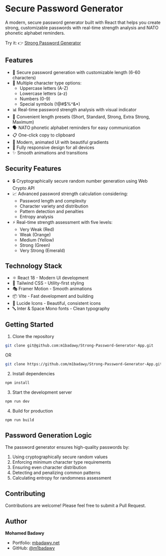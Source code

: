 # Secure Password Generator

A modern, secure password generator built with React that helps you create strong, customizable passwords with real-time strength analysis and NATO phonetic alphabet reminders.

Try it: 👉 [Strong Password Generator](https://mb-passgenerator.netlify.app/)

## Features

- 🔐 Secure password generation with customizable length (6-60 characters)
- 🎯 Multiple character type options:
  - Uppercase letters (A-Z)
  - Lowercase letters (a-z)
  - Numbers (0-9)
  - Special symbols (!@#$%^&*)
- 📊 Real-time password strength analysis with visual indicator
- 🎯 Convenient length presets (Short, Standard, Strong, Extra Strong, Maximum)
- 🗣️ NATO phonetic alphabet reminders for easy communication
- 📋 One-click copy to clipboard
- 🎨 Modern, animated UI with beautiful gradients
- 📱 Fully responsive design for all devices
- ✨ Smooth animations and transitions

## Security Features

- 🔒 Cryptographically secure random number generation using Web Crypto API
- 📈 Advanced password strength calculation considering:
  - Password length and complexity
  - Character variety and distribution
  - Pattern detection and penalties
  - Entropy analysis
- ⚡ Real-time strength assessment with five levels:
  - Very Weak (Red)
  - Weak (Orange)
  - Medium (Yellow)
  - Strong (Green)
  - Very Strong (Emerald)

## Technology Stack

- ⚛️ React 18 - Modern UI development
- 🎨 Tailwind CSS - Utility-first styling
- 🎭 Framer Motion - Smooth animations
- 📦 Vite - Fast development and building
- 🎯 Lucide Icons - Beautiful, consistent icons
- 🔤 Inter & Space Mono fonts - Clean typography

## Getting Started

1. Clone the repository
```bash
git clone git@github.com:m1badawy/Strong-Password-Generator-App.git
```
OR
```bash
git clone https://github.com/m1badawy/Strong-Password-Generator-App.git
```

2. Install dependencies
```bash
npm install
```

3. Start the development server
```bash
npm run dev
```

4. Build for production
```bash
npm run build
```

## Password Generation Logic

The password generator ensures high-quality passwords by:

1. Using cryptographically secure random values
2. Enforcing minimum character type requirements
3. Ensuring even character distribution
4. Detecting and penalizing common patterns
5. Calculating entropy for randomness assessment

## Contributing

Contributions are welcome! Please feel free to submit a Pull Request.

## Author

**Mohamed Badawy**
- Portfolio: [mbadawy.net](https://mbadawy.net)
- GitHub: [@m1badawy](https://github.com/m1badawy)
